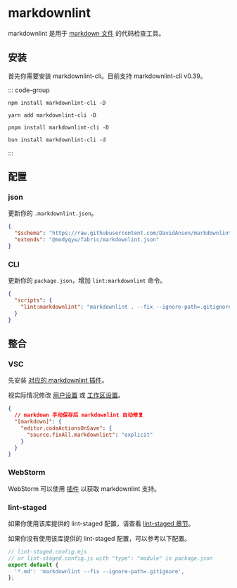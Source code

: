 # markdownlint

markdownlint 是用于 [markdown 文件](https://commonmark.org/) 的代码检查工具。

## 安装

首先你需要安装 markdownlint-cli。目前支持 markdownlint-cli v0.39。

::: code-group

```shell [npm]
npm install markdownlint-cli -D
```

```shell [yarn]
yarn add markdownlint-cli -D
```

```shell [pnpm]
pnpm install markdownlint-cli -D
```

```shell [bun(experimental)]
bun install markdownlint-cli -d
```

:::

## 配置

### json

更新你的 `.markdownlint.json`。

```json
{
  "$schema": "https://raw.githubusercontent.com/DavidAnson/markdownlint/main/schema/markdownlint-config-schema.json",
  "extends": "@modyqyw/fabric/markdownlint.json"
}
```

### CLI

更新你的 `package.json`，增加 `lint:markdownlint` 命令。

```json
{
  "scripts": {
    "lint:markdownlint": "markdownlint . --fix --ignore-path=.gitignore"
  }
}
```

## 整合

### VSC

先安装 [对应的 markdownlint 插件](https://marketplace.visualstudio.com/items?itemName=DavidAnson.vscode-markdownlint)。

视实际情况修改 [用户设置](https://code.visualstudio.com/docs/getstarted/settings#_settingsjson) 或 [工作区设置](https://code.visualstudio.com/docs/getstarted/settings#_workspace-settings)。

```json
{
  // markdown 手动保存后 markdownlint 自动修复
  "[markdown]": {
    "editor.codeActionsOnSave": {
      "source.fixAll.markdownlint": "explicit"
    }
  }
}
```

### WebStorm

WebStorm 可以使用 [插件](https://plugins.jetbrains.com/plugin/20851-markdownlint) 以获取 markdownlint 支持。

### lint-staged

如果你使用该库提供的 lint-staged 配置，请查看 [lint-staged 章节](../git/lint-staged.md)。

如果你没有使用该库提供的 lint-staged 配置，可以参考以下配置。

```javascript
// lint-staged.config.mjs
// or lint-staged.config.js with "type": "module" in package.json
export default {
  '*.md': 'markdownlint --fix --ignore-path=.gitignore',
};
```
